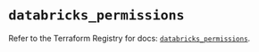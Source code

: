 # `databricks_permissions`

Refer to the Terraform Registry for docs: [`databricks_permissions`](https://registry.terraform.io/providers/databricks/databricks/1.45.0/docs/resources/permissions).
